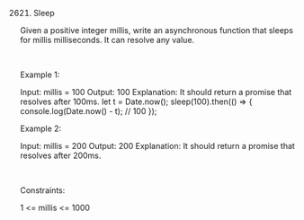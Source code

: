 2621. Sleep

Given a positive integer millis, write an asynchronous function that sleeps for millis milliseconds. It can resolve any value.

 

Example 1:

Input: millis = 100
Output: 100
Explanation: It should return a promise that resolves after 100ms.
let t = Date.now();
sleep(100).then(() => {
  console.log(Date.now() - t); // 100
});


Example 2:

Input: millis = 200
Output: 200
Explanation: It should return a promise that resolves after 200ms.


 

Constraints:

1 <= millis <= 1000
